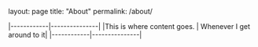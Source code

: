 layout: page
title: "About"
permalink: /about/


|------------|---------------|
|This is where content goes. | Whenever I get around to it|
|------------|---------------|




